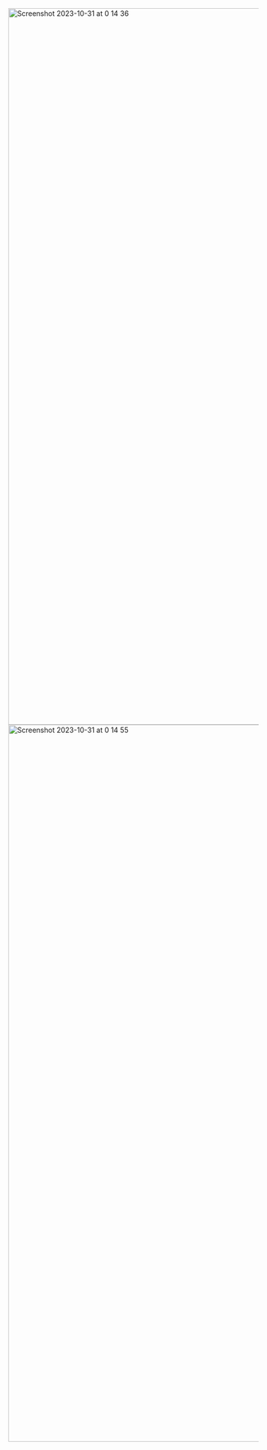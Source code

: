 <img width="1439" alt="Screenshot 2023-10-31 at 0 14 36" src="https://github.com/thahertech/Mantaga-Gallo-Homepage/assets/67804374/b5902076-fd83-43c5-a7e6-3df260a027a1">
<img width="1440" alt="Screenshot 2023-10-31 at 0 14 55" src="https://github.com/thahertech/Mantaga-Gallo-Homepage/assets/67804374/fef629c1-af09-4aca-b645-c94702de822b">

